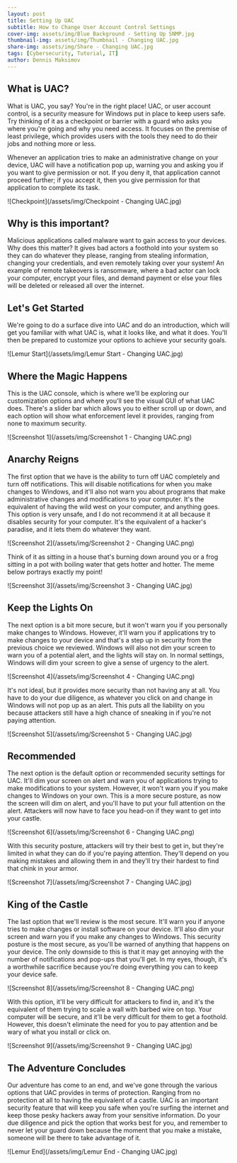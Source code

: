 ```yaml
---
layout: post
title: Setting Up UAC
subtitle: How to Change User Account Control Settings
cover-img: assets/img/Blue Background - Setting Up SNMP.jpg
thumbnail-img: assets/img/Thumbnail - Changing UAC.jpg
share-img: assets/img/Share - Changing UAC.jpg
tags: [Cybersecurity, Tutorial, IT]
author: Dennis Maksimov
---
```


## What is UAC?

What is UAC, you say? You're in the right place! UAC, or user account control, is a security measure for Windows put in place to keep users safe. Try thinking of it as a checkpoint or barrier with a guard who asks you where you're going and why you need access. It focuses on the premise of least privilege, which provides users with the tools they need to do their jobs and nothing more or less. 

Whenever an application tries to make an administrative change on your device, UAC will have a notification pop up, warning you and asking you if you want to give permission or not. If you deny it, that application cannot proceed further; if you accept it, then you give permission for that application to complete its task.

![Checkpoint](/assets/img/Checkpoint - Changing UAC.jpg)

## Why is this important?

Malicious applications called malware want to gain access to your devices. Why does this matter? It gives bad actors a foothold into your system so they can do whatever they please, ranging from stealing information, changing your credentials, and even remotely taking over your system! An example of remote takeovers is ransomware, where a bad actor can lock your computer, encrypt your files, and demand payment or else your files will be deleted or released all over the internet.

## Let's Get Started

We're going to do a surface dive into UAC and do an introduction, which will get you familiar with what UAC is, what it looks like, and what it does. You'll then be prepared to customize your options to achieve your security goals.

![Lemur Start](/assets/img/Lemur Start - Changing UAC.jpg)

## Where the Magic Happens

This is the UAC console, which is where we'll be exploring our customization options and where you'll see the visual GUI of what UAC does. There's a slider bar which allows you to either scroll up or down, and each option will show what enforcement level it provides, ranging from none to maximum security.

![Screenshot 1](/assets/img/Screenshot 1 - Changing UAC.png)


## Anarchy Reigns

The first option that we have is the ability to turn off UAC completely and turn off notifications. This will disable notifications for when you make changes to Windows, and it'll also not warn you about programs that make administrative changes and modifications to your computer. It's the equivalent of having the wild west on your computer, and anything goes. This option is very unsafe, and I do not recommend it at all because it disables security for your computer. It's the equivalent of a hacker's paradise, and it lets them do whatever they want. 

![Screenshot 2](/assets/img/Screenshot 2 - Changing UAC.png)

Think of it as sitting in a house that's burning down around you or a frog sitting in a pot with boiling water that gets hotter and hotter. The meme below portrays exactly my point!

![Screenshot 3](/assets/img/Screenshot 3 - Changing UAC.jpg)

## Keep the Lights On

The next option is a bit more secure, but it won't warn you if you personally make changes to Windows. However, it'll warn you if applications try to make changes to your device and that's a step up in security from the previous choice we reviewed. Windows will also not dim your screen to warn you of a potential alert, and the lights will stay on. In normal settings, Windows will dim your screen to give a sense of urgency to the alert.

![Screenshot 4](/assets/img/Screenshot 4 - Changing UAC.png)

It's not ideal, but it provides more security than not having any at all. You have to do your due diligence, as whatever you click on and change in Windows will not pop up as an alert. This puts all the liability on you because attackers still have a high chance of sneaking in if you're not paying attention.

![Screenshot 5](/assets/img/Screenshot 5 - Changing UAC.jpg)

## Recommended

The next option is the default option or recommended security settings for UAC. It'll dim your screen on alert and warn you of applications trying to make modifications to your system. However, it won't warn you if you make changes to Windows on your own. This is a more secure posture, as now the screen will dim on alert, and you'll have to put your full attention on the alert. Attackers will now have to face you head-on if they want to get into your castle. 

![Screenshot 6](/assets/img/Screenshot 6 - Changing UAC.png)

With this security posture, attackers will try their best to get in, but they're limited in what they can do if you're paying attention. They'll depend on you making mistakes and allowing them in and they'll try their hardest to find that chink in your armor.

![Screenshot 7](/assets/img/Screenshot 7 - Changing UAC.jpg)

## King of the Castle

The last option that we'll review is the most secure. It'll warn you if anyone tries to make changes or install software on your device. It'll also dim your screen and warn you if you make any changes to Windows. This security posture is the most secure, as you'll be warned of anything that happens on your device. The only downside to this is that it may get annoying with the number of notifications and pop-ups that you'll get. In my eyes, though, it's a worthwhile sacrifice because you're doing everything you can to keep your device safe. 

![Screenshot 8](/assets/img/Screenshot 8 - Changing UAC.png)

With this option, it'll be very difficult for attackers to find in, and it's the equivalent of them trying to scale a wall with barbed wire on top. Your computer will be secure, and it'll be very difficult for them to get a foothold. However, this doesn't eliminate the need for you to pay attention and be wary of what you install or click on.

![Screenshot 9](/assets/img/Screenshot 9 - Changing UAC.jpg)

## The Adventure Concludes

Our adventure has come to an end, and we've gone through the various options that UAC provides in terms of protection. Ranging from no protection at all to having the equivalent of a castle. UAC is an important security feature that will keep you safe when you're surfing the internet and keep those pesky hackers away from your sensitive information. Do your due diligence and pick the option that works best for you, and remember to never let your guard down because the moment that you make a mistake, someone will be there to take advantage of it. 

![Lemur End](/assets/img/Lemur End - Changing UAC.jpg)
